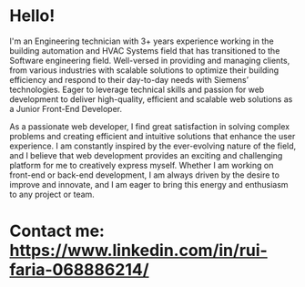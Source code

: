 # Hello! 
I'm an Engineering technician with 3+ years experience working in the building automation and HVAC Systems field that has transitioned to the Software engineering field.
Well-versed in providing and managing clients, from various industries with scalable solutions to optimize their building efficiency and respond to their day-to-day needs with Siemens’ technologies.
Eager to leverage technical skills and passion for web development to deliver high-quality, efficient and scalable web solutions as a Junior Front-End Developer. 

As a passionate web developer, I find great satisfaction in solving complex problems and creating efficient and intuitive solutions that enhance the user experience. I am constantly inspired by the ever-evolving nature of the field, and I believe that web development provides an exciting and challenging platform for me to creatively express myself. Whether I am working on front-end or back-end development, I am always driven by the desire to improve and innovate, and I am eager to bring this energy and enthusiasm to any project or team.
# Contact me: https://www.linkedin.com/in/rui-faria-068886214/

